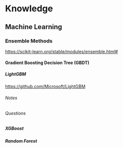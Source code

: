 # Knowledge

## Machine Learning

### Ensemble Methods
https://scikit-learn.org/stable/modules/ensemble.html#

#### Gradient Boosting Decision Tree (GBDT)

##### LightGBM
https://github.com/Microsoft/LightGBM
###### Notes
###### Questions

##### XGBoost

##### Random Forest
